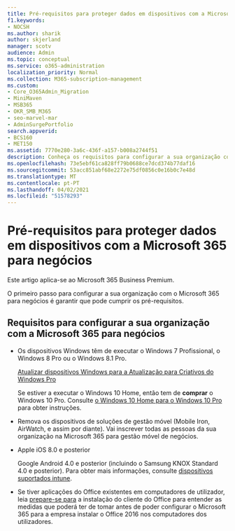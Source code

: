 ```yaml
---
title: Pré-requisitos para proteger dados em dispositivos com a Microsoft 365 para negócios
f1.keywords:
- NOCSH
ms.author: sharik
author: skjerland
manager: scotv
audience: Admin
ms.topic: conceptual
ms.service: o365-administration
localization_priority: Normal
ms.collection: M365-subscription-management
ms.custom:
- Core_O365Admin_Migration
- MiniMaven
- MSB365
- OKR_SMB_M365
- seo-marvel-mar
- AdminSurgePortfolio
search.appverid:
- BCS160
- MET150
ms.assetid: 7770e280-3a6c-436f-a157-b008a2744f51
description: Conheça os requisitos para configurar a sua organização com o Microsoft 365 para negócios e proteger dados de trabalho nos dispositivos dos seus utilizadores.
ms.openlocfilehash: 73e5ebf61ca828ff79b0688ce7dcd374b77daf16
ms.sourcegitcommit: 53acc851abf68e2272e75df0856c0e16b0c7e48d
ms.translationtype: MT
ms.contentlocale: pt-PT
ms.lasthandoff: 04/02/2021
ms.locfileid: "51578293"
---
```

# <a name="prerequisites-for-protecting-data-on-devices-with-microsoft-365-for-business"></a>Pré-requisitos para proteger dados em dispositivos com a Microsoft 365 para negócios

Este artigo aplica-se ao Microsoft 365 Business Premium.

O primeiro passo para configurar a sua organização com o Microsoft 365 para negócios é garantir que pode cumprir os pré-requisitos.
  
## <a name="requirements-for-setting-up-your-organization-with-microsoft-365-for-business"></a>Requisitos para configurar a sua organização com a Microsoft 365 para negócios

- Os dispositivos Windows têm de executar o Windows 7 Profissional, o Windows 8 Pro ou o Windows 8.1 Pro.
    
    [Atualizar dispositivos Windows para a Atualização para Criativos do Windows Pro](upgrade-to-windows-pro-creators-update.md)
    
    Se estiver a executar o Windows 10 Home, então tem de **comprar** o Windows 10 Pro. Consulte [o Windows 10 Home para o Windows 10 Pro](https://support.microsoft.com/office/0aee10c1-4d34-43ee-a325-579c6c2df90e) para obter instruções. 
    
- Remova os dispositivos de soluções de gestão móvel (Mobile Iron, AirWatch, e assim por diante). Vai inscrever todas as pessoas da sua organização na Microsoft 365 para gestão móvel de negócios.
    
- Apple iOS 8.0 e posterior
    
    Google Android 4.0 e posterior (incluindo o Samsung KNOX Standard 4.0 e posterior). Para obter mais informações, consulte [dispositivos suportados intune](/mem/intune/fundamentals/supported-devices-browsers).
    
- Se tiver aplicações do Office existentes em computadores de utilizador, leia [prepare-se para](prepare-for-office-client-deployment.md) a instalação do cliente do Office para entender as medidas que poderá ter de tomar antes de poder configurar o Microsoft 365 para a empresa instalar o Office 2016 nos computadores dos utilizadores.